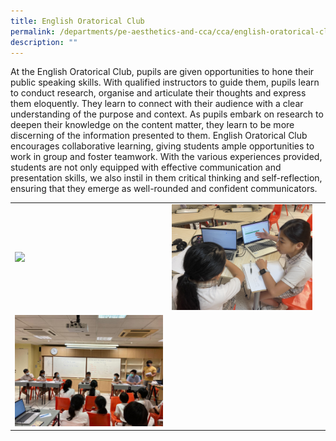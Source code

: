 ```yaml
---
title: English Oratorical Club
permalink: /departments/pe-aesthetics-and-cca/cca/english-oratorical-club/
description: ""
---
```


At the English Oratorical Club, pupils are given opportunities to hone their public speaking skills. With qualified instructors to guide them, pupils learn to conduct research, organise and articulate their thoughts and express them eloquently. They learn to connect with their audience with a clear understanding of the purpose and context. 
As pupils embark on research to deepen their knowledge on the content matter, they learn to be more discerning of the information presented to them. English Oratorical Club encourages collaborative learning, giving students ample opportunities to work in group and foster teamwork. 
With the various experiences provided, students are not only equipped with effective communication and presentation skills, we also instil in them critical thinking and self-reflection, ensuring that they emerge as well-rounded and confident communicators. 



|  |  |  |
| -------- | -------- | -------- |
| ![](/images/el%20orat%20club%202023%20(pic%201).jpg)| ![](/images/el%20orat%20club%20(pic%202).jpg)|      
![](/images/el%20orat%20club%20(pi%203).jpeg)|